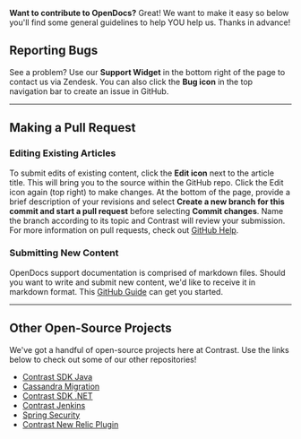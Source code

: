 <!--{
title: "Open Docs Markdown Style Guide and Contribution Guidelines"
description: "Guidelines for formatting Contrast support documentation"
category: "Style Guide", "Open Documentation Project"
tags: "contribute OpenDocs Github"
}-->

**Want to contribute to OpenDocs?**  Great! We want to make it easy so below you'll find some general guidelines to help YOU help us. Thanks in advance!


## Reporting Bugs

See a problem?  Use our **Support Widget** in the bottom right of the page to contact us via Zendesk.  You can also click the **Bug icon** in the top navigation bar to create an issue in GitHub.

---

## Making a Pull Request

### Editing Existing Articles

To submit edits of existing content, click the **Edit icon** next to the article title.  This will bring you to the source within the GitHub repo.  Click the Edit icon again (top right) to make changes.  At the bottom of the page, provide a brief description of your revisions and select **Create a new branch for this commit and start a pull request** before selecting **Commit changes**. Name the branch according to its topic and Contrast will review your submission. For more information on pull requests, check out [GitHub Help](https://help.github.com/articles/using-pull-requests/).


### Submitting New Content

OpenDocs support documentation is comprised of markdown files. Should you want to write and submit new content, we'd like to receive it in markdown format.  This [GitHub Guide](https://guides.github.com/features/mastering-markdown/) can get you started.

---

## Other Open-Source Projects

We've got a handful of open-source projects here at Contrast. Use the links below to check out some of our other repositories!

* [Contrast SDK Java](https://github.com/Contrast-Security-OSS/contrast-sdk-java)
* [Cassandra Migration](https://github.com/Contrast-Security-OSS/cassandra-migration)
* [Contrast SDK .NET](https://github.com/Contrast-Security-OSS/contrast-sdk-dotnet)
* [Contrast Jenkins](https://github.com/jenkinsci/contrast-continuous-application-security-plugin)
* [Spring Security](https://github.com/Contrast-Security-OSS/spring-security)
* [Contrast New Relic Plugin](https://github.com/Contrast-Security-OSS/contrast-newrelic-plugin)

